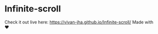 # Infinite-scroll
Check it out live here: https://vivan-jha.github.io/Infinite-scroll/
Made with :heart:
